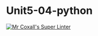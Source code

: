 # Unit5-04-python
[![Mr Coxall's Super Linter](https://github.com/ICS3U-Programming-DanielM/Unit5-04-python/workflows/Mr%20Coxall's%20Super%20Linter/badge.svg)](https://github.com/ICS3U-Programming-DanielM/Unit5-04-python/actions/)
